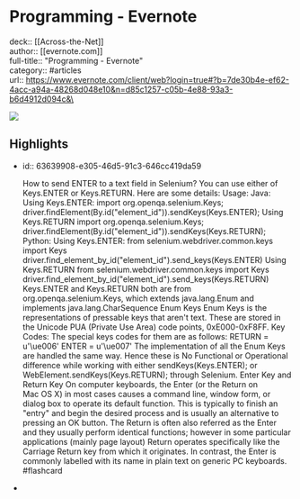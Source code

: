 # Programming - Evernote

deck:: [[Across-the-Net]]\
author:: [[evernote.com]]\
full-title:: "Programming - Evernote"\
category:: #articles\
url:: https://www.evernote.com/client/web?login=true#?b=7de30b4e-ef62-4acc-a94a-48268d048e10&n=d85c1257-c05b-4e88-93a3-b6d4912d094c&\

![](https://readwise-assets.s3.amazonaws.com/static/images/article0.00998d930354.png)
## Highlights
- id:: 63639908-e305-46d5-91c3-646cc419da59
  
  How to send ENTER to a text field in Selenium? You can use either of Keys.ENTER or Keys.RETURN. Here are some details: Usage: Java: Using Keys.ENTER: import org.openqa.selenium.Keys; driver.findElement(By.id("element_id")).sendKeys(Keys.ENTER); Using Keys.RETURN import org.openqa.selenium.Keys; driver.findElement(By.id("element_id")).sendKeys(Keys.RETURN); Python: Using Keys.ENTER: from selenium.webdriver.common.keys import Keys driver.find_element_by_id("element_id").send_keys(Keys.ENTER) Using Keys.RETURN from selenium.webdriver.common.keys import Keys driver.find_element_by_id("element_id").send_keys(Keys.RETURN) Keys.ENTER and Keys.RETURN both are from org.openqa.selenium.Keys, which extends java.lang.Enum<Keys> and implements java.lang.CharSequence Enum Keys Enum Keys is the representations of pressable keys that aren't text. These are stored in the Unicode PUA (Private Use Area) code points, 0xE000-0xF8FF. Key Codes: The special keys codes for them are as follows: RETURN = u'\ue006' ENTER = u'\ue007' The implementation of all the Enum Keys are handled the same way. Hence these is No Functional or Operational difference while working with either sendKeys(Keys.ENTER); or WebElement.sendKeys(Keys.RETURN); through Selenium. Enter Key and Return Key On computer keyboards, the Enter (or the Return on Mac OS X) in most cases causes a command line, window form, or dialog box to operate its default function. This is typically to finish an "entry" and begin the desired process and is usually an alternative to pressing an OK button. The Return is often also referred as the Enter and they usually perform identical functions; however in some particular applications (mainly page layout) Return operates specifically like the Carriage Return key from which it originates. In contrast, the Enter is commonly labelled with its name in plain text on generic PC keyboards. #flashcard
-